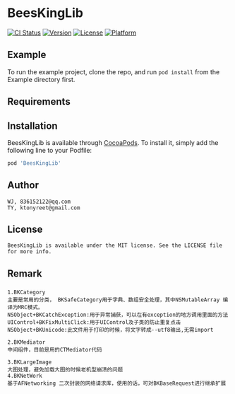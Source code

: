 # BeesKingLib

[![CI Status](https://img.shields.io/travis/BeesKing-Jun/BeesKingLib.svg?style=flat)](https://travis-ci.org/BeesKing-Jun/BeesKingLib)
[![Version](https://img.shields.io/cocoapods/v/BeesKingLib.svg?style=flat)](https://cocoapods.org/pods/BeesKingLib)
[![License](https://img.shields.io/cocoapods/l/BeesKingLib.svg?style=flat)](https://cocoapods.org/pods/BeesKingLib)
[![Platform](https://img.shields.io/cocoapods/p/BeesKingLib.svg?style=flat)](https://cocoapods.org/pods/BeesKingLib)

## Example

To run the example project, clone the repo, and run `pod install` from the Example directory first.

## Requirements

## Installation

BeesKingLib is available through [CocoaPods](https://cocoapods.org). To install
it, simply add the following line to your Podfile:

```ruby
pod 'BeesKingLib'
```

## Author

    WJ, 836152122@qq.com
    TY, ktonyreet@gmail.com

## License

    BeesKingLib is available under the MIT license. See the LICENSE file for more info.

## Remark

### 
    1.BKCategory
    主要是常用的分类， BKSafeCategory用于字典、数组安全处理，其中NSMutableArray 编译为MRC模式。
    NSObject+BKCatchException:用于异常捕获，可以在有exception的地方调用里面的方法
    UIControl+BKFixMultiClick:用于UIControl及子类的防止重复点击
    NSObject+BKUnicode:此文件用于打印的时候，将文字转成--utf8输出,无需import
    
    2.BKMediator
    中间组件，目前是用的CTMediator代码
    
    3.BKLargeImage
    大图处理，避免加载大图的时候老机型崩溃的问题
    4.BKNetWork
    基于AFNetworking 二次封装的网络请求库，使用的话，可对BKBaseRequest进行继承扩展
